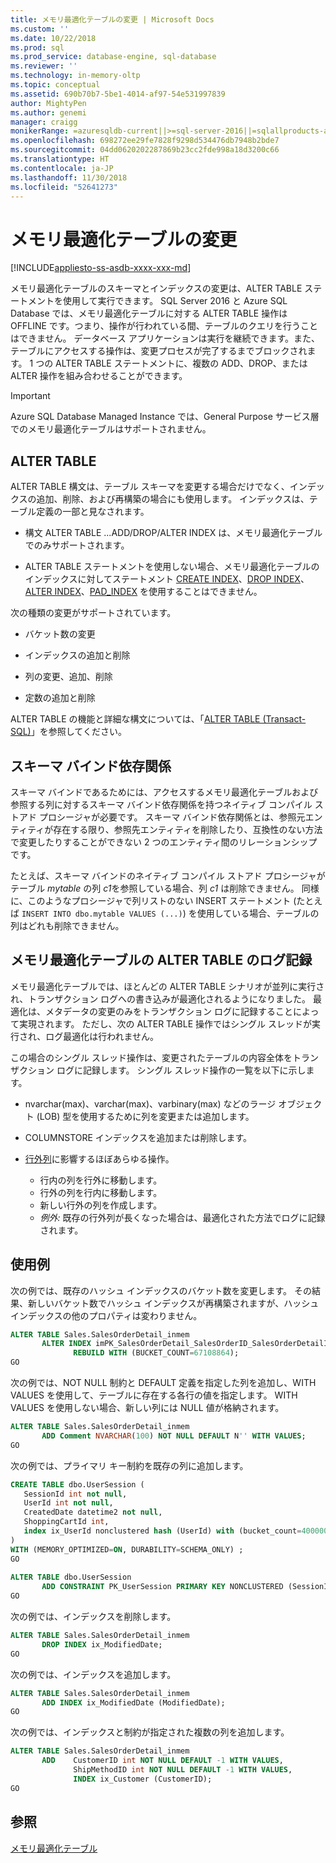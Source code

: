 ```yaml
---
title: メモリ最適化テーブルの変更 | Microsoft Docs
ms.custom: ''
ms.date: 10/22/2018
ms.prod: sql
ms.prod_service: database-engine, sql-database
ms.reviewer: ''
ms.technology: in-memory-oltp
ms.topic: conceptual
ms.assetid: 690b70b7-5be1-4014-af97-54e531997839
author: MightyPen
ms.author: genemi
manager: craigg
monikerRange: =azuresqldb-current||>=sql-server-2016||=sqlallproducts-allversions||>=sql-server-linux-2017||=azuresqldb-mi-current
ms.openlocfilehash: 698272ee29fe7828f9298d534476db7948b2bde7
ms.sourcegitcommit: 04dd0620202287869b23cc2fde998a18d3200c66
ms.translationtype: HT
ms.contentlocale: ja-JP
ms.lasthandoff: 11/30/2018
ms.locfileid: "52641273"
---
```

# <a name="altering-memory-optimized-tables"></a>メモリ最適化テーブルの変更

[!INCLUDE[appliesto-ss-asdb-xxxx-xxx-md](../../includes/appliesto-ss-asdb-xxxx-xxx-md.md)]

メモリ最適化テーブルのスキーマとインデックスの変更は、ALTER TABLE ステートメントを使用して実行できます。 SQL Server 2016 と Azure SQL Database では、メモリ最適化テーブルに対する ALTER TABLE 操作は OFFLINE です。つまり、操作が行われている間、テーブルのクエリを行うことはできません。 データベース アプリケーションは実行を継続できます。また、テーブルにアクセスする操作は、変更プロセスが完了するまでブロックされます。 1 つの ALTER TABLE ステートメントに、複数の ADD、DROP、または ALTER 操作を組み合わせることができます。

> [!IMPORTANT]
> Azure SQL Database Managed Instance では、General Purpose サービス層でのメモリ最適化テーブルはサポートされません。
  
## <a name="alter-table"></a>ALTER TABLE  

ALTER TABLE 構文は、テーブル スキーマを変更する場合だけでなく、インデックスの追加、削除、および再構築の場合にも使用します。 インデックスは、テーブル定義の一部と見なされます。  
  
- 構文 ALTER TABLE ...ADD/DROP/ALTER INDEX は、メモリ最適化テーブルでのみサポートされます。  
  
- ALTER TABLE ステートメントを使用しない場合、メモリ最適化テーブルのインデックスに対してステートメント [CREATE INDEX](../../t-sql/statements/create-index-transact-sql.md)、[DROP INDEX](../../t-sql/statements/drop-index-transact-sql.md)、[ALTER INDEX](../../t-sql/statements/alter-index-transact-sql.md)、[PAD_INDEX](../../t-sql/statements/alter-table-index-option-transact-sql.md) を使用することはできません。  
  
次の種類の変更がサポートされています。  
  
- バケット数の変更  
  
- インデックスの追加と削除  
  
- 列の変更、追加、削除  
  
- 定数の追加と削除  
  
 ALTER TABLE の機能と詳細な構文については、「[ALTER TABLE &#40;Transact-SQL&#41;](../../t-sql/statements/alter-table-transact-sql.md)」を参照してください。  
  
## <a name="schema-bound-dependency"></a>スキーマ バインド依存関係

 スキーマ バインドであるためには、アクセスするメモリ最適化テーブルおよび参照する列に対するスキーマ バインド依存関係を持つネイティブ コンパイル ストアド プロシージャが必要です。 スキーマ バインド依存関係とは、参照元エンティティが存在する限り、参照先エンティティを削除したり、互換性のない方法で変更したりすることができない 2 つのエンティティ間のリレーションシップです。  
  
 たとえば、スキーマ バインドのネイティブ コンパイル ストアド プロシージャがテーブル *mytable* の列 *c1*を参照している場合、列 *c1* は削除できません。 同様に、このようなプロシージャで列リストのない INSERT ステートメント (たとえば `INSERT INTO dbo.mytable VALUES (...)`) を使用している場合、テーブルの列はどれも削除できません。  

## <a name="logging-of-alter-table-on-memory-optimized-tables"></a>メモリ最適化テーブルの ALTER TABLE のログ記録

メモリ最適化テーブルでは、ほとんどの ALTER TABLE シナリオが並列に実行され、トランザクション ログへの書き込みが最適化されるようになりました。 最適化は、メタデータの変更のみをトランザクション ログに記録することによって実現されます。 ただし、次の ALTER TABLE 操作ではシングル スレッドが実行され、ログ最適化は行われません。

この場合のシングル スレッド操作は、変更されたテーブルの内容全体をトランザクション ログに記録します。 シングル スレッド操作の一覧を以下に示します。

- nvarchar(max)、varchar(max)、varbinary(max) などのラージ オブジェクト (LOB) 型を使用するために列を変更または追加します。

- COLUMNSTORE インデックスを追加または削除します。

- [行外列](../../relational-databases/in-memory-oltp/supported-data-types-for-in-memory-oltp.md)に影響するほぼあらゆる操作。

  - 行内の列を行外に移動します。
  - 行外の列を行内に移動します。
  - 新しい行外の列を作成します。
  - *例外:* 既存の行外列が長くなった場合は、最適化された方法でログに記録されます。
  
## <a name="examples"></a>使用例

次の例では、既存のハッシュ インデックスのバケット数を変更します。 その結果、新しいバケット数でハッシュ インデックスが再構築されますが、ハッシュ インデックスの他のプロパティは変わりません。  

```sql
ALTER TABLE Sales.SalesOrderDetail_inmem
       ALTER INDEX imPK_SalesOrderDetail_SalesOrderID_SalesOrderDetailID  
              REBUILD WITH (BUCKET_COUNT=67108864);  
GO
```

次の例では、NOT NULL 制約と DEFAULT 定義を指定した列を追加し、WITH VALUES を使用して、テーブルに存在する各行の値を指定します。 WITH VALUES を使用しない場合、新しい列には NULL 値が格納されます。  

```sql
ALTER TABLE Sales.SalesOrderDetail_inmem  
       ADD Comment NVARCHAR(100) NOT NULL DEFAULT N'' WITH VALUES;  
GO
```

次の例では、プライマリ キー制約を既存の列に追加します。  

```sql
CREATE TABLE dbo.UserSession (
   SessionId int not null,
   UserId int not null,
   CreatedDate datetime2 not null,
   ShoppingCartId int,
   index ix_UserId nonclustered hash (UserId) with (bucket_count=400000)
)
WITH (MEMORY_OPTIMIZED=ON, DURABILITY=SCHEMA_ONLY) ;  
GO  
  
ALTER TABLE dbo.UserSession  
       ADD CONSTRAINT PK_UserSession PRIMARY KEY NONCLUSTERED (SessionId);  
GO
```

次の例では、インデックスを削除します。  

```sql
ALTER TABLE Sales.SalesOrderDetail_inmem  
       DROP INDEX ix_ModifiedDate;  
GO
```  

次の例では、インデックスを追加します。  

```sql  
ALTER TABLE Sales.SalesOrderDetail_inmem  
       ADD INDEX ix_ModifiedDate (ModifiedDate);  
GO  
```  

次の例では、インデックスと制約が指定された複数の列を追加します。  

```sql
ALTER TABLE Sales.SalesOrderDetail_inmem  
       ADD    CustomerID int NOT NULL DEFAULT -1 WITH VALUES,  
              ShipMethodID int NOT NULL DEFAULT -1 WITH VALUES,  
              INDEX ix_Customer (CustomerID);  
GO  
```

<a name="logging-of-alter-table-on-memory-optimized-tables-124"></a>

## <a name="see-also"></a>参照  

[メモリ最適化テーブル](../../relational-databases/in-memory-oltp/memory-optimized-tables.md)  
